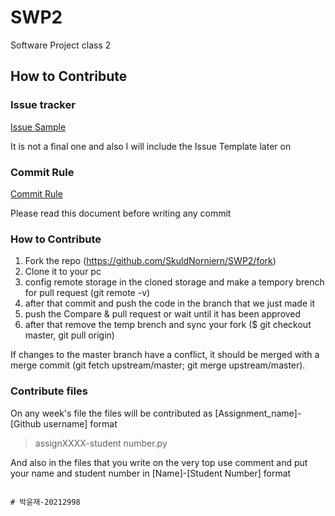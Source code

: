 # SWP2
Software Project class 2

## How to Contribute

### Issue tracker

[Issue Sample](https://github.com/SkuldNorniern/Skulds-Documentation/blob/main/ISSUE_SAMPLE.md)

It is not a final one and also I will include the Issue Template later on

### Commit Rule

[Commit Rule](https://github.com/SkuldNorniern/Skulds-Documentation/blob/main/COMMIT_RULE.md)

Please read this document before writing any commit

### How to Contribute

1. Fork the repo (https://github.com/SkuldNorniern/SWP2/fork)
2. Clone it to your pc
3. config remote storage in the cloned storage and make a tempory brench for pull request (git remote -v)
4. after that commit and push the code in the branch that we just made it
5. push the Compare & pull request or wait until it has been approved
6. after that remove the temp brench and sync your fork ($ git checkout master, git pull origin)

If changes to the master branch have a conflict, it should be merged with a merge commit (git fetch upstream/master; git merge upstream/master).

### Contribute files
On any week's file the files will be contributed as [Assignment_name]-[Github username] format

> assignXXXX-student number.py

And also in the files that you write on the very top use comment and put your name and student number in [Name]-[Student Number] format

```

# 박윤재-20212998

```
